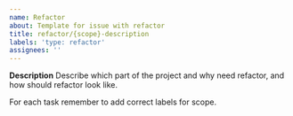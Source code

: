 ```yaml
---
name: Refactor
about: Template for issue with refactor
title: refactor/{scope}-description
labels: 'type: refactor'
assignees: ''
---
```


**Description**
Describe which part of the project and why need refactor, and how should refactor look like.

For each task remember to add correct labels for scope.
